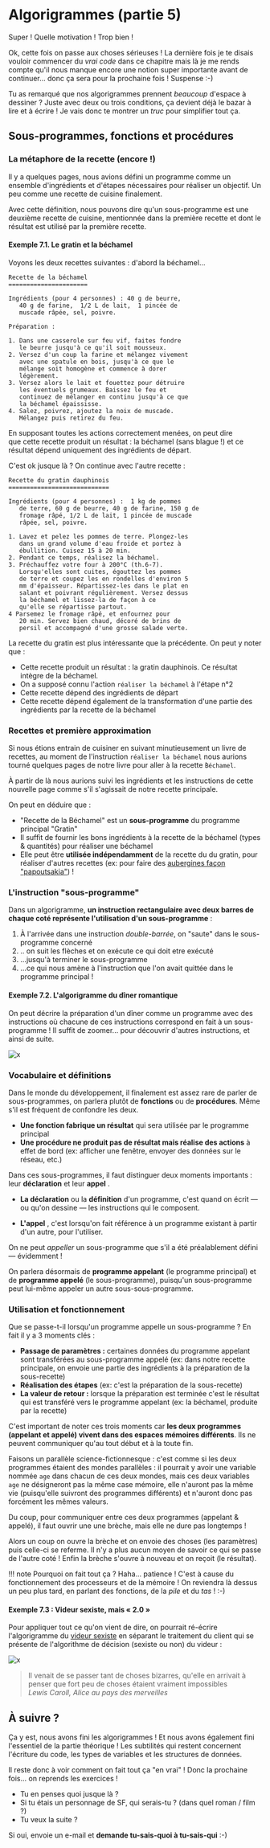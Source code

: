 
Algorigrammes (partie 5)
==============================

Super ! Quelle motivation ! Trop bien ! 

Ok, cette fois on passe aux choses sérieuses ! La dernière fois je te disais vouloir commencer du _vrai code_ dans ce chapitre mais là je me rends compte qu'il nous manque encore une notion super importante avant de continuer... donc ça sera pour la prochaine fois ! Suspense :-)

Tu as remarqué que nos algorigrammes prennent _beaucoup_ d'espace à dessiner ?  Juste avec deux ou trois conditions, ça devient déjà le bazar à lire et à écrire ! Je vais donc te montrer un _truc_ pour simplifier tout ça.

Sous-programmes, fonctions et procédures
--------------------

### La métaphore de la recette (encore !)

Il y a quelques pages, nous avions défini un programme comme un ensemble d'ingrédients et d'étapes nécessaires pour réaliser un objectif. Un peu comme une recette de cuisine finalement. 

Avec cette définition, nous pouvons dire qu'un sous-programme est une deuxième recette de cuisine, mentionnée dans la première recette et dont le résultat est utilisé par la première recette.


#### Exemple 7.1. Le gratin et la béchamel

Voyons les deux recettes suivantes : d'abord la béchamel...

~~~
Recette de la béchamel
======================

Ingrédients (pour 4 personnes) : 40 g de beurre,
   40 g de farine,  1/2 L de lait,  1 pincée de
   muscade râpée, sel, poivre.

Préparation :

1. Dans une casserole sur feu vif, faites fondre
   le beurre jusqu'à ce qu'il soit mousseux. 
2. Versez d'un coup la farine et mélangez vivement
   avec une spatule en bois, jusqu'à ce que le
   mélange soit homogène et commence à dorer
   légèrement. 
3. Versez alors le lait et fouettez pour détruire
   les éventuels grumeaux. Baissez le feu et
   continuez de mélanger en continu jusqu'à ce que
   la béchamel épaississe. 
4. Salez, poivrez, ajoutez la noix de muscade.
   Mélangez puis retirez du feu.
~~~

En supposant toutes les actions correctement menées, on peut dire que cette recette produit un résultat : la béchamel (sans blague !)
et ce résultat dépend uniquement des ingrédients de départ.

C'est ok jusque là ? On continue avec l'autre recette :

~~~
Recette du gratin dauphinois
============================

Ingrédients (pour 4 personnes) :  1 kg de pommes
   de terre, 60 g de beurre, 40 g de farine, 150 g de
   fromage râpé, 1/2 L de lait, 1 pincée de muscade
   râpée, sel, poivre.

1. Lavez et pelez les pommes de terre. Plongez-les
   dans un grand volume d'eau froide et portez à
   ébullition. Cuisez 15 à 20 min.
2. Pendant ce temps, réalisez la béchamel.
3. Préchauffez votre four à 200°C (th.6-7).
   Lorsqu'elles sont cuites, égouttez les pommes
   de terre et coupez les en rondelles d'environ 5
   mm d'épaisseur. Répartissez-les dans le plat en
   salant et poivrant régulièrement. Versez dessus
   la béchamel et lissez-la de façon à ce 
   qu'elle se répartisse partout. 
4 Parsemez le fromage râpé, et enfournez pour
   20 min. Servez bien chaud, décoré de brins de
   persil et accompagné d'une grosse salade verte.
~~~

La recette du gratin est plus intéressante que la précédente. 
On peut y noter que :

* Cette recette produit un résultat : la gratin dauphinois. Ce résultat 
  intègre de la béchamel.
* On a supposé connu l'action ``réaliser la béchamel`` à l'étape n°2
* Cette recette dépend des ingrédients de départ
* Cette recette dépend également de 
  la transformation d'une partie des ingrédients par la recette de la béchamel

### Recettes et première approximation

Si nous étions entrain de cuisiner en suivant minutieusement un livre de recettes, au moment de l'instruction ``réaliser la béchamel`` nous aurions tourné
quelques pages de notre livre pour aller à la recette ̀``Béchamel``. 

À partir de là nous aurions suivi les ingrédients et les instructions de cette nouvelle page comme s'il s'agissait de notre recette principale.

On peut en déduire que : 

* "Recette de la Béchamel" est un __sous-programme__ du programme 
    principal "Gratin" 
* Il suffit de fournir les bons ingrédients à la recette de la béchamel (types & quantités) pour réaliser une béchamel
* Elle peut être __utilisée indépendamment__ de la recette du du gratin, pour réaliser d'autres recettes (ex: pour faire des [aubergines façon "papoutsakia"](http://www.fashioncooking.fr/2012/06/melitzanes-papoutsakia-aubergines-farcies-grecques/)) ! 

### L'instruction "sous-programme"

Dans un algorigramme, __un instruction rectangulaire avec deux barres de chaque coté représente l'utilisation d'un sous-programme__ :

1. À l'arrivée dans une instruction _double-barrée_, on "saute" dans le sous-programme concerné
2. .. on suit les flèches et on exécute ce qui doit etre exécuté
3. ...jusqu'à terminer le sous-programme
4. ...ce qui nous amène à l'instruction que l'on avait quittée dans le programme principal !

#### Exemple 7.2. L'algorigramme du dîner romantique

On peut décrire la préparation d'un dîner comme un programme avec des instructions où chacune de ces instructions correspond en fait à un sous-programme ! Il suffit de zoomer... pour découvrir d'autres instructions, et ainsi de suite.

![x](algorigrammes/exemple-sous-programme.png)


### Vocabulaire et définitions

Dans le monde du développement, il finalement est assez rare de parler de sous-programmes,
on parlera plutôt de __fonctions__ ou de __procédures__. Même s'il est fréquent de confondre les deux.

* __Une fonction fabrique un résultat__ qui sera utilisée par le programme  principal
* __Une procédure ne produit pas de résultat mais réalise des actions__ à effet de bord (ex: afficher une fenêtre, envoyer des données sur le réseau, etc.)

Dans ces sous-programmes, il faut distinguer deux moments importants : leur __déclaration__ et leur __appel__ .

* __La déclaration__ ou la __définition__ d'un programme, c'est quand on écrit &mdash; ou qu'on dessine &mdash; les instructions qui le composent.

* __L'appel__ , c'est lorsqu'on fait référence à un programme existant à partir d'un autre, pour l'utiliser.

On ne peut _appeller_ un sous-programme que s'il a été préalablement défini  &mdash; évidemment !

On parlera désormais de __programme appelant__ (le programme principal) et de __programme appelé__ (le sous-programme), puisqu'un sous-programme peut lui-même appeler un autre sous-sous-programme.


### Utilisation et fonctionnement

Que se passe-t-il lorsqu'un programme appelle un sous-programme ? En fait il y a 3 moments clés : 

* __Passage de paramètres :__ certaines données du programme appelant sont transférées au sous-programme appelé (ex: dans notre recette principale, on envoie une partie des ingrédients à la préparation de la sous-recette)
* __Réalisation des étapes__ (ex: c'est la préparation de la sous-recette)
* __La valeur de retour :__ lorsque la préparation est terminée c'est le résultat qui est transféré vers le programme appelant (ex: la béchamel, produite par la recette)

C'est important de noter ces trois moments car __les deux programmes (appelant et appelé) vivent dans des espaces mémoires différents__. Ils ne peuvent communiquer qu'au tout début et à la toute fin.

Faisons un parallèle science-fictionnesque : c'est comme si les deux programmes étaient des mondes parallèles : il pourrait y avoir une variable nommée ``age`` dans chacun de ces deux mondes, mais ces deux variables ``age`` ne désigneront pas la même case mémoire, elle n'auront pas la même vie (puisqu'elle suivront des programmes différents) et n'auront donc pas forcément les mêmes valeurs.

Du coup, pour communiquer entre ces deux programmes (appelant & appelé), il faut ouvrir une une brèche, mais elle ne dure pas longtemps ! 

Alors un coup on ouvre la brèche et on envoie des choses (les paramètres) puis celle-ci se referme. Il n'y a plus aucun moyen de savoir ce qui se passe de l'autre coté ! Enfin la brèche s'ouvre à nouveau et on reçoit (le résultat).

!!! note 
    Pourquoi on fait tout ça ? Haha... patience ! C'est à cause du fonctionnement des processeurs et de la mémoire ! On reviendra là dessus un peu plus tard, en parlant des fonctions, de la _pile_ et du _tas_ ! :-)

#### Exemple 7.3 : Videur sexiste, mais « 2.0 »

Pour appliquer tout ce qu'on vient de dire, on pourrait ré-écrire l'algorigramme du [videur sexiste](/05-algorigrammes/#exemple-52-le-videur-sexiste) en séparant le traitement du client qui se présente de l'algorithme de décision (sexiste ou non) du videur :

![x](algorigrammes/exemple-videur-ss-programmes.png)


> Il venait de se passer tant de choses bizarres, qu'elle en arrivait à penser que fort peu de choses étaient vraiment impossibles <br>
> <em>Lewis Caroll, Alice au pays des merveilles</em>


À suivre ?
----------

Ça y est, nous avons fini les algorigrammes ! Et nous avons également fini l'essentiel de la partie théorique !
Les subtilités qui restent concernent l'écriture du code, les types de variables et les structures de données.

Il reste donc à voir comment on fait tout ça "en vrai" !
Donc la prochaine fois... on reprends les exercices !

* Tu en penses quoi jusque là ?
* Si tu étais un personnage de SF, qui serais-tu ? (dans quel roman / film ?)
* Tu veux la suite ?

Si oui, envoie un e-mail et __demande tu-sais-quoi à tu-sais-qui__ :-)

